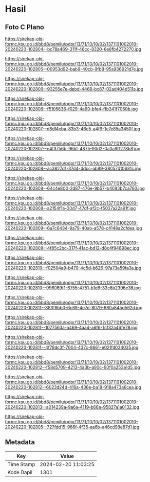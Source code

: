 # Hasil

## Foto C Plano

https://sirekap-obj-formc.kpu.go.id/bbd8/pemilu/pdpr/13/71/10/10/02/1371101002010-20240220-102804--bc78a469-311f-46cc-8320-6e8fb4272270.jpg

https://sirekap-obj-formc.kpu.go.id/bbd8/pemilu/pdpr/13/71/10/10/02/1371101002010-20240220-102805--00953d92-bab6-40cb-9fb8-95a936921d7e.jpg

https://sirekap-obj-formc.kpu.go.id/bbd8/pemilu/pdpr/13/71/10/10/02/1371101002010-20240220-102806--93255e7e-debd-4469-bc87-02ad404d511a.jpg

https://sirekap-obj-formc.kpu.go.id/bbd8/pemilu/pdpr/13/71/10/10/02/1371101002010-20240220-102806--f5105836-f029-4a60-bfe4-ffb341f7050b.jpg

https://sirekap-obj-formc.kpu.go.id/bbd8/pemilu/pdpr/13/71/10/10/02/1371101002010-20240220-102807--d8df4cba-83b3-46e5-a4f9-1c7e85a3450f.jpg

https://sirekap-obj-formc.kpu.go.id/bbd8/pemilu/pdpr/13/71/10/10/02/1371101002010-20240220-102807--e4f3756b-96bf-4875-90d2-0a0a8ff278b8.jpg

https://sirekap-obj-formc.kpu.go.id/bbd8/pemilu/pdpr/13/71/10/10/02/1371101002010-20240220-102808--ac3827d1-37d4-4dcc-ab89-38057410681c.jpg

https://sirekap-obj-formc.kpu.go.id/bbd8/pemilu/pdpr/13/71/10/10/02/1371101002010-20240220-102808--64c4e800-2d87-476e-9b57-b4083b7ca760.jpg

https://sirekap-obj-formc.kpu.go.id/bbd8/pemilu/pdpr/13/71/10/10/02/1371101002010-20240220-102808--a2154f1a-30d7-47df-af2c-f5037a22a91f.jpg

https://sirekap-obj-formc.kpu.go.id/bbd8/pemilu/pdpr/13/71/10/10/02/1371101002010-20240220-102809--6a7c6434-9a79-40ab-a578-c4148a2cfdea.jpg

https://sirekap-obj-formc.kpu.go.id/bbd8/pemilu/pdpr/13/71/10/10/02/1371101002010-20240220-102809--4f85c2bc-317f-41ac-bd12-d8c4f94898ec.jpg

https://sirekap-obj-formc.kpu.go.id/bbd8/pemilu/pdpr/13/71/10/10/02/1371101002010-20240220-102810--f02504a9-b470-4c5d-b626-97a73a59fa3a.jpg

https://sirekap-obj-formc.kpu.go.id/bbd8/pemilu/pdpr/13/71/10/10/02/1371101002010-20240220-102810--996069f1-6755-4751-b1d6-33c8b2396e36.jpg

https://sirekap-obj-formc.kpu.go.id/bbd8/pemilu/pdpr/13/71/10/10/02/1371101002010-20240220-102811--383f8bb0-6c69-4e7d-8079-880a845d562d.jpg

https://sirekap-obj-formc.kpu.go.id/bbd8/pemilu/pdpr/13/71/10/10/02/1371101002010-20240220-102811--1077563a-a469-4aa4-a6f6-1cf32a46fe78.jpg

https://sirekap-obj-formc.kpu.go.id/bbd8/pemilu/pdpr/13/71/10/10/02/1371101002010-20240220-102811--4f78dc3f-7004-437c-8661-e021fd034025.jpg

https://sirekap-obj-formc.kpu.go.id/bbd8/pemilu/pdpr/13/71/10/10/02/1371101002010-20240220-102812--f58d5709-4213-4a3b-a90c-90f0a253a1d5.jpg

https://sirekap-obj-formc.kpu.go.id/bbd8/pemilu/pdpr/13/71/10/10/02/1371101002010-20240220-102812--6023d24d-416a-436e-ba18-918a473a6cea.jpg

https://sirekap-obj-formc.kpu.go.id/bbd8/pemilu/pdpr/13/71/10/10/02/1371101002010-20240220-102813--a014239a-9a6a-4119-b68e-95827a1a0132.jpg

https://sirekap-obj-formc.kpu.go.id/bbd8/pemilu/pdpr/13/71/10/10/02/1371101002010-20240220-102805--727fdd15-966f-4f35-aa6b-a46cd98e87d1.jpg


## Metadata

| Key        | Value               |
| ---------- | ------------------- |
| Time Stamp | 2024-02-20 11:03:25 |
| Kode Dapil | 1301                |



